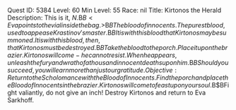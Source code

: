 Quest ID: 5384
Level: 60
Min Level: 55
Race: nil
Title: Kirtonos the Herald
Description: This is it, $N.$B$B<Eva points to the vial inside the bag.>$B$BThe blood of innocents. The purest blood, used to appease Krastinov's master.$B$BIt is with this blood that Kirtonos may be summoned. It is with this blood, then, that Kirtonos must be destroyed.$B$BTake the blood to the porch. Place it upon the brazier. Kirtonos will come - he cannot resist. When he appears, unleash the fury and wrath of a thousand innocent deaths upon him.$B$BShould you succeed, you will earn more than just our gratitude.
Objective: Return to the Scholomance with the Blood of Innocents. Find the porch and place the Blood of Innocents in the brazier. Kirtonos will come to feast upon your soul.$B$BFight valiantly, do not give an inch! Destroy Kirtonos and return to Eva Sarkhoff.
